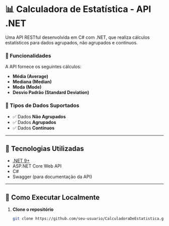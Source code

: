 # 📊 Calculadora de Estatística - API .NET

Uma API RESTful desenvolvida em C# com .NET, que realiza cálculos estatísticos para dados agrupados, não agrupados e contínuos. 

### 🔧 Funcionalidades

A API fornece os seguintes cálculos:

- **Média (Average)**
- **Mediana (Median)**
- **Moda (Mode)**
- **Desvio Padrão (Standard Deviation)**

### 📁 Tipos de Dados Suportados

- ✅ Dados **Não Agrupados**
- ✅ Dados **Agrupados**
- ✅ Dados **Contínuos**

---

## 🚀 Tecnologias Utilizadas

- [.NET 9+](https://dotnet.microsoft.com/)
- ASP.NET Core Web API
- C#
- Swagger (para documentação da API)

---

## 📌 Como Executar Localmente

1. **Clone o repositório**
   ```bash
   git clone https://github.com/seu-usuario/CalculadoraDeEstatistica.git
